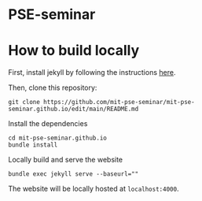 PSE-seminar
===========

# How to build locally
First, install jekyll by following the instructions [here](https://jekyllrb.com/docs/installation/).

Then, clone this repository:
```shell
git clone https://github.com/mit-pse-seminar/mit-pse-seminar.github.io/edit/main/README.md
```

Install the dependencies
```
cd mit-pse-seminar.github.io
bundle install
```

Locally build and serve the website
```
bundle exec jekyll serve --baseurl=""
```

The website will be locally hosted at `localhost:4000`.
